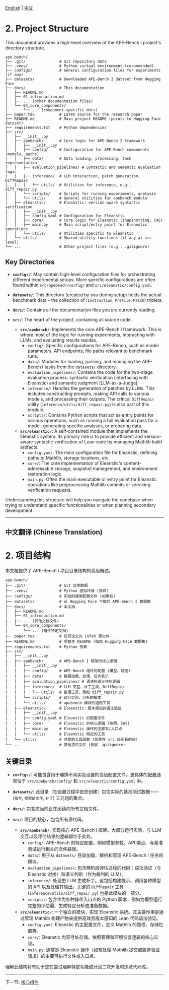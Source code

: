 [English](#english-version) | [中文](#chinese-version)
<a name="english-version"></a>

# 2. Project Structure

This document provides a high-level overview of the APE-Bench I project's directory structure.

```
ape-bench/
├── .git/               # Git repository data
├── .venv/              # Python virtual environment (recommended)
├── configs/            # General configuration files for experiments (if any)
├── datasets/           # Downloaded APE-Bench I dataset from Hugging Face
├── docs/               # This documentation
│   ├── README.md
│   ├── 01_introduction.md
│   ├── ... (other documentation files)
│   └── 04_core_components/
│       └── ... (component-specific docs)
├── paper.tex           # LaTeX source for the research paper
├── README.md           # Main project README (points to Hugging Face dataset)
├── requirements.txt    # Python dependencies
├── src/
│   ├── __init__.py
│   ├── apebench/       # Core logic for APE-Bench I framework
│   │   ├── __init__.py
│   │   ├── config/     # Configuration for APE-Bench components (models, paths)
│   │   ├── data/       # Data loading, processing, task representation
│   │   ├── evaluation_pipelines/ # Syntactic and semantic evaluation logic
│   │   ├── inference/  # LLM interaction, patch generation, DiffRepair
│   │   │   └── utils/  # Utilities for inference, e.g., diff_repair.py
│   │   └── scripts/    # Scripts for running experiments, analysis
│   │   └── utils/      # General utilities for apebench module
│   ├── eleanstic/      # Eleanstic: version-aware syntactic verification
│   │   ├── __init__.py
│   │   ├── config.yaml # Configuration for Eleanstic
│   │   ├── core/       # Core logic for Eleanstic (snapshotting, CAS)
│   │   ├── main.py     # Main script/entry point for Eleanstic operations
│   │   └── utils/      # Utilities specific to Eleanstic
│   └── utils/          # Shared utility functions (if any at src level)
└── ...                 # Other project files (e.g., .gitignore)
```

## Key Directories

*   **`configs/`**: May contain high-level configuration files for orchestrating different experimental setups. More specific configurations are often found within `src/apebench/config/` and `src/eleanstic/config.yaml`.

*   **`datasets/`**: This directory (created by you during setup) holds the actual benchmark data – the collection of (`Instruction`, `PreFile`, `Patch`) triplets.

*   **`docs/`**: Contains all the documentation files you are currently reading.

*   **`src/`**: The heart of the project, containing all source code.
    *   **`src/apebench/`**: Implements the core APE-Bench I framework. This is where most of the logic for running experiments, interacting with LLMs, and evaluating results resides.
        *   `config/`: Specific configurations for APE-Bench, such as model parameters, API endpoints, file paths relevant to benchmark runs.
        *   `data/`: Modules for loading, parsing, and managing the APE-Bench I tasks from the `datasets/` directory.
        *   `evaluation_pipelines/`: Contains the code for the two-stage evaluation process: syntactic verification (interfacing with Eleanstic) and semantic judgment (LLM-as-a-Judge).
        *   `inference/`: Handles the generation of patches by LLMs. This includes constructing prompts, making API calls to various models, and processing their outputs. The critical `DiffRepair` utility (`inference/utils/diff_repair.py`) is also part of this module.
        *   `scripts/`: Contains Python scripts that act as entry points for various operations, such as running a full evaluation pass for a model, generating specific analyses, or preparing data.
    *   **`src/eleanstic/`**: A self-contained module that implements the Eleanstic system. Its primary role is to provide efficient and version-aware syntactic verification of Lean code by managing Mathlib build artifacts.
        *   `config.yaml`: The main configuration file for Eleanstic, defining paths to Mathlib, storage locations, etc.
        *   `core/`: The core implementation of Eleanstic's content-addressable storage, snapshot management, and environment restoration logic.
        *   `main.py`: Often the main executable or entry point for Eleanstic operations like preprocessing Mathlib commits or servicing verification requests.

Understanding this structure will help you navigate the codebase when trying to understand specific functionalities or when planning secondary development.

---
<a name="chinese-version"></a>

## 中文翻译 (Chinese Translation)

# 2. 项目结构

本文档提供了 APE-Bench I 项目目录结构的高级概述。

```
ape-bench/
├── .git/               # Git 仓库数据
├── .venv/              # Python 虚拟环境 (推荐)
├── configs/            # 实验的通用配置文件 (如果有)
├── datasets/           # 从 Hugging Face 下载的 APE-Bench I 数据集
├── docs/               # 本文档
│   ├── README.md
│   ├── 01_introduction.md
│   ├── ... (其他文档文件)
│   └── 04_core_components/
│       └── ... (组件特定文档)
├── paper.tex           # 研究论文的 LaTeX 源文件
├── README.md           # 项目主 README (指向 Hugging Face 数据集)
├── requirements.txt    # Python 依赖
├── src/
│   ├── __init__.py
│   ├── apebench/       # APE-Bench I 框架的核心逻辑
│   │   ├── __init__.py
│   │   ├── config/     # APE-Bench 组件的配置 (模型、路径)
│   │   ├── data/       # 数据加载、处理、任务表示
│   │   ├── evaluation_pipelines/ # 语法和语义评估逻辑
│   │   ├── inference/  # LLM 交互、补丁生成、DiffRepair
│   │   │   └── utils/  # 推理工具，例如 diff_repair.py
│   │   └── scripts/    # 运行实验、分析的脚本
│   │   └── utils/      # apebench 模块的通用工具
│   ├── eleanstic/      # Eleanstic：版本感知的语法验证
│   │   ├── __init__.py
│   │   ├── config.yaml # Eleanstic 的配置文件
│   │   ├── core/       # Eleanstic 的核心逻辑 (快照、CAS)
│   │   ├── main.py     # Eleanstic 操作的主脚本/入口点
│   │   └── utils/      # Eleanstic 特定的工具
│   └── utils/          # 共享的工具函数 (如果在 src 级别有的话)
└── ...                 # 其他项目文件 (例如 .gitignore)
```

## 关键目录

*   **`configs/`**: 可能包含用于编排不同实验设置的高级配置文件。更具体的配置通常位于 `src/apebench/config/` 和 `src/eleanstic/config.yaml` 中。

*   **`datasets/`**: 此目录（在设置过程中由您创建）包含实际的基准测试数据——(`指令`, `修改前文件`, `补丁`) 三元组的集合。

*   **`docs/`**: 包含您当前正在阅读的所有文档文件。

*   **`src/`**: 项目的核心，包含所有源代码。
    *   **`src/apebench/`**: 实现核心 APE-Bench I 框架。大部分运行实验、与 LLM 交互以及评估结果的逻辑都位于此处。
        *   `config/`: APE-Bench 的特定配置，例如模型参数、API 端点、与基准测试运行相关的文件路径。
        *   `data/`: 用于从 `datasets/` 目录加载、解析和管理 APE-Bench I 任务的模块。
        *   `evaluation_pipelines/`: 包含两阶段评估过程的代码：语法验证（与 Eleanstic 对接）和语义判断（作为裁判的 LLM）。
        *   `inference/`: 处理由 LLM 生成补丁。这包括构建提示、调用各种模型的 API 以及处理其输出。关键的 `DiffRepair` 工具 (`inference/utils/diff_repair.py`) 也是此模块的一部分。
        *   `scripts/`: 包含作为各种操作入口点的 Python 脚本，例如为模型运行完整的评估遍、生成特定分析或准备数据。
    *   **`src/eleanstic/`**: 一个独立的模块，实现 Eleanstic 系统。其主要作用是通过管理 Mathlib 构建产物来提供高效且版本感知的 Lean 代码语法验证。
        *   `config.yaml`: Eleanstic 的主配置文件，定义 Mathlib 的路径、存储位置等。
        *   `core/`: Eleanstic 内容寻址存储、快照管理和环境恢复逻辑的核心实现。
        *   `main.py`: 通常是 Eleanstic 操作（如预处理 Mathlib 提交或服务验证请求）的主要可执行文件或入口点。

理解此结构将有助于您在尝试理解特定功能或计划二次开发时浏览代码库。

---

下一节: [核心组件](./03_core_components/03_1_eleanstic.md) 